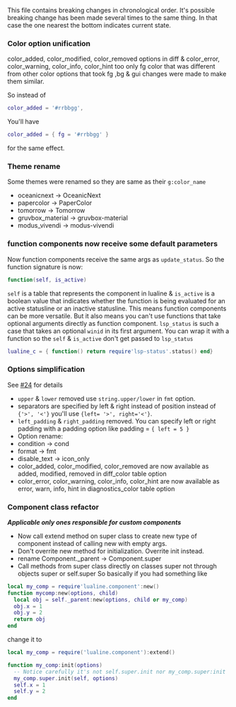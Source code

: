 This file contains breaking changes in chronological order. It's possible
breaking change has been made several times to the same thing. In that case
the one nearest the bottom indicates current state.

### Color option unification
color_added, color_modified, color_removed options in diff & color_error,
color_warning, color_info, color_hint too only fg color that was different
from other color options that took fg ,bg & gui changes were made to make
them similar.

So instead of
```lua
color_added = '#rrbbgg',
```
You'll have
```lua
color_added = { fg = '#rrbbgg' }
```
for the same effect.

### Theme rename
Some themes were renamed so they are same as their `g:color_name`
- oceanicnext      -> OceanicNext
- papercolor       -> PaperColor
- tomorrow         -> Tomorrow
- gruvbox_material -> gruvbox-material
- modus_vivendi    -> modus-vivendi

### function components now receive some default parameters
Now function components receive the same args as `update_status`. So the function
signature is now:
```lua
function(self, is_active)
```
`self` is a table that represents the component in lualine & `is_active` is
a boolean value that indicates whether the function is being evaluated
for an active statusline or an inactive statusline. This means function components
can be more versatile. But it also means you can't use functions that take
optional arguments directly as function component. `lsp_status` is such
a case that takes an optional `winid` in its first argument.
You can wrap it with a function so the `self` & `is_active` don't
get passed to `lsp_status`
```lua
lualine_c = { function() return require'lsp-status'.status() end}
```

### Options simplification
See [#24](https://github.com/nvim-lualine/lualine.nvim/pull/24) for details
- `upper` & `lower` removed use `string.upper/lower` in `fmt` option.
- separators are specified by left & right instead of position
  instead of `{'>', '<'}` you'll use `{left= '>', right='<'}`.
- `left_padding` & `right_padding` removed. You can specify left or right
  padding with a padding option like padding = `{ left = 5 }`
- Option rename:
 - condition -> cond
 - format -> fmt
 - disable_text -> icon_only
- color_added, color_modified, color_removed are now available as added,
modified, removed in diff_color table option
- color_error, color_warning, color_info, color_hint are now available
as error, warn, info, hint in diagnostics_color table option

### Component class refactor
***Applicable only ones responsible for custom components***
- Now call extend method on super class to create new type of component instead of calling new with empty args.
- Don't overrite new method for initialization. Overrite init instead.
- rename Component._parent -> Component.super
- Call methods from super class directly on classes super not through
  objects super or self.super
So basically if you had something like
```lua
local my_comp = require'lualine.component':new()
function mycomp:new(options, child)
  local obj = self._parent:new(options, child or my_comp)
  obj.x = 1
  obj.y = 2
  return obj
end
```
change it to
```lua
local my_comp = require('lualine.component'):extend()

function my_comp:init(options)
  -- Notice carefully it's not self.super.init nor my_comp.super:init
  my_comp.super.init(self, options)
  self.x = 1
  self.y = 2
end
```


